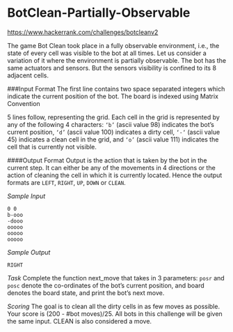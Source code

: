 # BotClean-Partially-Observable
https://www.hackerrank.com/challenges/botcleanv2

The game Bot Clean took place in a fully observable environment, i.e., the state of every cell was visible to the bot at all times. Let us consider a variation of it where the environment is partially observable. The bot has the same actuators and sensors. But the sensors visibility is confined to its 8 adjacent cells.

###Input Format 
The first line contains two space separated integers which indicate the current position of the bot. The board is indexed using Matrix Convention

5 lines follow, representing the grid. Each cell in the grid is represented by any of the following 4 characters: 
`‘b’` (ascii value 98) indicates the bot’s current position, 
`‘d’` (ascii value 100) indicates a dirty cell, 
`‘-‘` (ascii value 45) indicates a clean cell in the grid, and 
`‘o’` (ascii value 111) indicates the cell that is currently not visible.

####Output Format 
Output is the action that is taken by the bot in the current step. It can either be any of the movements in 4 directions or the action of cleaning the cell in which it is currently located. Hence the output formats are `LEFT`, `RIGHT`, `UP`, `DOWN` or `CLEAN`.

_Sample Input_

    0 0
    b-ooo
    -dooo
    ooooo
    ooooo
    ooooo
  
_Sample Output_

    RIGHT
  
_Task_
Complete the function next_move that takes in 3 parameters: `posr` and `posc` denote the co-ordinates of the bot’s current position, and board denotes the board state, and print the bot’s next move.

_Scoring_
The goal is to clean all the dirty cells in as few moves as possible. Your score is (200 - #bot moves)/25. All bots in this challenge will be given the same input. CLEAN is also considered a move.
